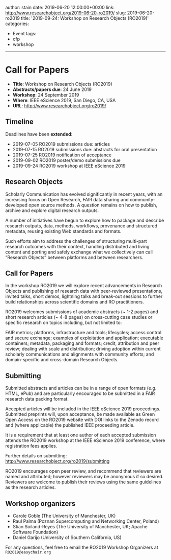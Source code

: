 author: stain
date: 2019-06-20 12:00:00+00:00
link: http://www.researchobject.org/2019-06-20-ro2019/
slug: 2019-06-20-ro2019
title: '2019-09-24: Workshop on Research Objects (RO2019)'
categories:
- Event
tags:
- cfp
- workshop
---

# Call for Papers

 * **Title**: Workshop on Research Objects (RO2019)
 * **Abstracts/papers due**: 24 June 2019
 * **Workshop**: 24 September 2019
 * **Where**: IEEE eScience 2019, San Diego, CA, USA
 * **URL**: <http://www.researchobject.org/ro2019/> 

## Timeline

Deadlines have been **extended**:

 * 2019-07-05 RO2019 submissions due: articles
 * 2019-07-15 RO2019 submissions due: abstracts for oral presentation
 * 2019-07-25 RO2019 notification of acceptance
 * 2019-09-02 RO2019 poster/demo submissions due
 * 2019-09-24 RO2019 workshop at IEEE eScience 2019

## Research Objects

Scholarly Communication has evolved significantly in recent years, with an
increasing focus on Open Research, FAIR data sharing and community-developed
open source methods. A question remains on how to publish, archive and explore
digital research outputs.

A number of initiatives have begun to explore how to package and describe
research outputs, data, methods, workflows, provenance and structured metadata,
reusing existing Web standards and formats.

Such efforts aim to address the challenges of structuring multi-part research
outcomes with their context, handling distributed and living content and
porting and safely exchange what we collectively can call “Research Objects”
between platforms and between researchers.


## Call for Papers

In the workshop RO2019 we will explore recent advancements in Research Objects
and publishing of research data with peer-reviewed presentations, invited
talks, short demos, lightning talks and break-out sessions to further build
relationships across scientific domains and RO practitioners.

RO2019 welcomes submissions of academic abstracts (~ 1-2 pages) and short
research articles (~ 4-8 pages) on cross-cutting case studies or specific
research on topics including, but not limited to:

FAIR metrics; platforms, infrastructure and tools; lifecycles; access control
and secure exchange; examples of exploitation and application; executable
containers; metadata, packaging and formats; credit, attribution and peer
review; dealing with scale and distribution; driving adoption within current
scholarly communications and alignments with community efforts; and
domain-specific and cross-domain Research Objects.

## Submitting

Submitted abstracts and articles can be in a range of open formats (e.g. HTML,
ePub) and are particularly encouraged to be submitted in a FAIR research data
packing format.

Accepted articles will be included in the IEEE eScience 2019 proceedings.
Submitted preprints will, upon acceptance, be made available as Green Open
Access on the RO2019 website with DOI links to the Zenodo record and (where
applicable) the published IEEE proceeding article.

It is a requirement that at least one author of each accepted submission
attends the RO2019 workshop at the IEEE eScience 2019 conference, where
registration fees applies.

Further details on submitting: <http://www.researchobject.org/ro2019/submitting>

RO2019 encourages open peer review, and recommend that reviewers are named and
attributed; however reviewers may be anonymous if so desired. Reviewers are
welcome to publish their reviews using the same guidelines as the research
articles.

## Workshop organizers

 * Carole Goble (The University of Manchester, UK)
 * Raul Palma (Poznan Supercomputing and Networking Center, Poland)
 * Stian Soiland-Reyes (The University of Manchester, UK; Apache Software Foundation)
 * Daniel Garijo (University of Southern California, US)

For any questions, feel free to email the RO2019 Workshop Organizers at
`RO2019@easychair.org`

